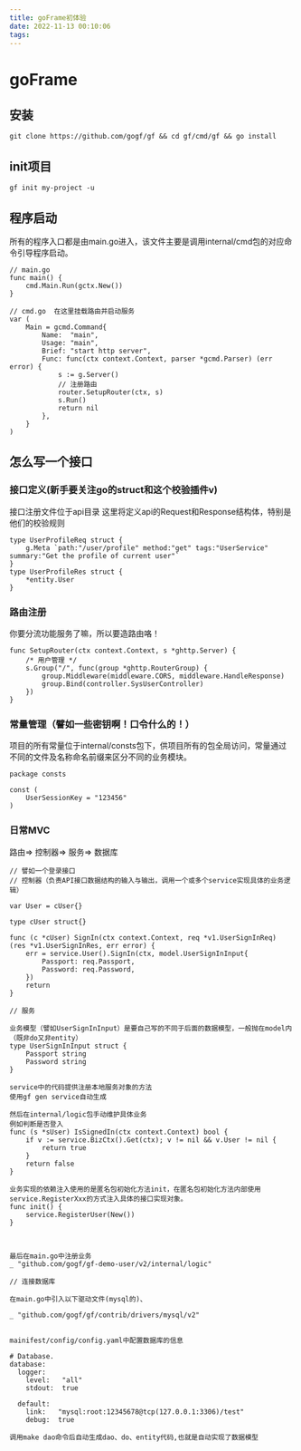 ```yaml
---
title: goFrame初体验
date: 2022-11-13 00:10:06
tags:
---
```


# goFrame
## 安装
```
git clone https://github.com/gogf/gf && cd gf/cmd/gf && go install
```

## init项目
```
gf init my-project -u
```

## 程序启动
所有的程序入口都是由main.go进入，该文件主要是调用internal/cmd包的对应命令引导程序启动。

```
// main.go
func main() {
	cmd.Main.Run(gctx.New())
}
```

```
// cmd.go  在这里挂载路由并启动服务
var (
	Main = gcmd.Command{
		Name:  "main",
		Usage: "main",
		Brief: "start http server",
		Func: func(ctx context.Context, parser *gcmd.Parser) (err error) {
			s := g.Server()
			// 注册路由
			router.SetupRouter(ctx, s)
			s.Run()
			return nil
		},
	}
)
```

## 怎么写一个接口

### 接口定义(新手要关注go的struct和这个校验插件v)
接口注册文件位于api目录
这里将定义api的Request和Response结构体，特别是他们的校验规则
```
type UserProfileReq struct {
	g.Meta `path:"/user/profile" method:"get" tags:"UserService" summary:"Get the profile of current user"`
}
type UserProfileRes struct {
	*entity.User
}
```

### 路由注册
你要分流功能服务了嘛，所以要造路由咯！

```
func SetupRouter(ctx context.Context, s *ghttp.Server) {
	/* 用户管理 */
	s.Group("/", func(group *ghttp.RouterGroup) {
		group.Middleware(middleware.CORS, middleware.HandleResponse)
		group.Bind(controller.SysUserController)
	})
}
```

### 常量管理（譬如一些密钥啊！口令什么的！）
项目的所有常量位于internal/consts包下，供项目所有的包全局访问，常量通过不同的文件及名称命名前缀来区分不同的业务模块。
```
package consts

const (
	UserSessionKey = "123456"
)
```

### 日常MVC
路由=> 控制器=> 服务=> 数据库
```
// 譬如一个登录接口
// 控制器（负责API接口数据结构的输入与输出，调用一个或多个service实现具体的业务逻辑）

var User = cUser{}

type cUser struct{}

func (c *cUser) SignIn(ctx context.Context, req *v1.UserSignInReq) (res *v1.UserSignInRes, err error) {
	err = service.User().SignIn(ctx, model.UserSignInInput{
		Passport: req.Passport,
		Password: req.Password,
	})
	return
}

// 服务

业务模型（譬如UserSignInInput）是要自己写的不同于后面的数据模型，一般抛在model内（既非do又非entity）
type UserSignInInput struct {
	Passport string
	Password string
}

service中的代码提供注册本地服务对象的方法
使用gf gen service自动生成

然后在internal/logic包手动维护具体业务
例如判断是否登入
func (s *sUser) IsSignedIn(ctx context.Context) bool {
	if v := service.BizCtx().Get(ctx); v != nil && v.User != nil {
		return true
	}
	return false
}

业务实现的依赖注入使用的是匿名包初始化方法init，在匿名包初始化方法内部使用service.RegisterXxx的方式注入具体的接口实现对象。
func init() {
	service.RegisterUser(New())
}



最后在main.go中注册业务
_ "github.com/gogf/gf-demo-user/v2/internal/logic"

// 连接数据库

在main.go中引入以下驱动文件(mysql的)、

_ "github.com/gogf/gf/contrib/drivers/mysql/v2"


mainifest/config/config.yaml中配置数据库的信息

# Database.
database:
  logger:
    level:   "all"
    stdout:  true

  default:
    link:   "mysql:root:12345678@tcp(127.0.0.1:3306)/test"
    debug:  true

调用make dao命令后自动生成dao、do、entity代码,也就是自动实现了数据模型
```